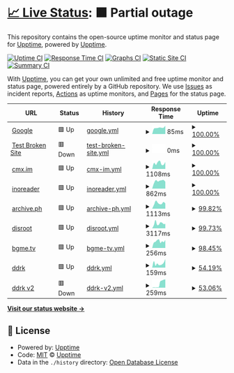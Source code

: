 # [📈 Live Status](https://upptime.github.io/upptime): <!--live status--> **🟧 Partial outage**

This repository contains the open-source uptime monitor and status page for [Upptime](https://upptime.js.org), powered by [Upptime](https://github.com/upptime/upptime).

[![Uptime CI](https://github.com/nanbowaner/upptime/workflows/Uptime%20CI/badge.svg)](https://github.com/nanbowaner/upptime/actions?query=workflow%3A%22Uptime+CI%22)
[![Response Time CI](https://github.com/nanbowaner/upptime/workflows/Response%20Time%20CI/badge.svg)](https://github.com/nanbowaner/upptime/actions?query=workflow%3A%22Response+Time+CI%22)
[![Graphs CI](https://github.com/nanbowaner/upptime/workflows/Graphs%20CI/badge.svg)](https://github.com/nanbowaner/upptime/actions?query=workflow%3A%22Graphs+CI%22)
[![Static Site CI](https://github.com/nanbowaner/upptime/workflows/Static%20Site%20CI/badge.svg)](https://github.com/nanbowaner/upptime/actions?query=workflow%3A%22Static+Site+CI%22)
[![Summary CI](https://github.com/nanbowaner/upptime/workflows/Summary%20CI/badge.svg)](https://github.com/nanbowaner/upptime/actions?query=workflow%3A%22Summary+CI%22)

With [Upptime](https://upptime.js.org), you can get your own unlimited and free uptime monitor and status page, powered entirely by a GitHub repository. We use [Issues](https://github.com/upptime/upptime/issues) as incident reports, [Actions](https://github.com/nanbowaner/upptime/actions) as uptime monitors, and [Pages](https://upptime.github.io/upptime) for the status page.

<!--start: status pages-->
<!-- This summary is generated by Upptime (https://github.com/upptime/upptime) -->
<!-- Do not edit this manually, your changes will be overwritten -->
<!-- prettier-ignore -->
| URL | Status | History | Response Time | Uptime |
| --- | ------ | ------- | ------------- | ------ |
| <img alt="" src="https://favicons.githubusercontent.com/www.google.com" height="13"> [Google](https://www.google.com) | 🟩 Up | [google.yml](https://github.com/nanbowaner/upptime/commits/HEAD/history/google.yml) | <details><summary><img alt="Response time graph" src="./graphs/google/response-time-week.png" height="20"> 85ms</summary><br><a href="https://nanbowaner.github.io/upptime/history/google"><img alt="Response time 99" src="https://img.shields.io/endpoint?url=https%3A%2F%2Fraw.githubusercontent.com%2Fnanbowaner%2Fupptime%2FHEAD%2Fapi%2Fgoogle%2Fresponse-time.json"></a><br><a href="https://nanbowaner.github.io/upptime/history/google"><img alt="24-hour response time 78" src="https://img.shields.io/endpoint?url=https%3A%2F%2Fraw.githubusercontent.com%2Fnanbowaner%2Fupptime%2FHEAD%2Fapi%2Fgoogle%2Fresponse-time-day.json"></a><br><a href="https://nanbowaner.github.io/upptime/history/google"><img alt="7-day response time 85" src="https://img.shields.io/endpoint?url=https%3A%2F%2Fraw.githubusercontent.com%2Fnanbowaner%2Fupptime%2FHEAD%2Fapi%2Fgoogle%2Fresponse-time-week.json"></a><br><a href="https://nanbowaner.github.io/upptime/history/google"><img alt="30-day response time 99" src="https://img.shields.io/endpoint?url=https%3A%2F%2Fraw.githubusercontent.com%2Fnanbowaner%2Fupptime%2FHEAD%2Fapi%2Fgoogle%2Fresponse-time-month.json"></a><br><a href="https://nanbowaner.github.io/upptime/history/google"><img alt="1-year response time 99" src="https://img.shields.io/endpoint?url=https%3A%2F%2Fraw.githubusercontent.com%2Fnanbowaner%2Fupptime%2FHEAD%2Fapi%2Fgoogle%2Fresponse-time-year.json"></a></details> | <details><summary><a href="https://nanbowaner.github.io/upptime/history/google">100.00%</a></summary><a href="https://nanbowaner.github.io/upptime/history/google"><img alt="All-time uptime 100.00%" src="https://img.shields.io/endpoint?url=https%3A%2F%2Fraw.githubusercontent.com%2Fnanbowaner%2Fupptime%2FHEAD%2Fapi%2Fgoogle%2Fuptime.json"></a><br><a href="https://nanbowaner.github.io/upptime/history/google"><img alt="24-hour uptime 100.00%" src="https://img.shields.io/endpoint?url=https%3A%2F%2Fraw.githubusercontent.com%2Fnanbowaner%2Fupptime%2FHEAD%2Fapi%2Fgoogle%2Fuptime-day.json"></a><br><a href="https://nanbowaner.github.io/upptime/history/google"><img alt="7-day uptime 100.00%" src="https://img.shields.io/endpoint?url=https%3A%2F%2Fraw.githubusercontent.com%2Fnanbowaner%2Fupptime%2FHEAD%2Fapi%2Fgoogle%2Fuptime-week.json"></a><br><a href="https://nanbowaner.github.io/upptime/history/google"><img alt="30-day uptime 100.00%" src="https://img.shields.io/endpoint?url=https%3A%2F%2Fraw.githubusercontent.com%2Fnanbowaner%2Fupptime%2FHEAD%2Fapi%2Fgoogle%2Fuptime-month.json"></a><br><a href="https://nanbowaner.github.io/upptime/history/google"><img alt="1-year uptime 100.00%" src="https://img.shields.io/endpoint?url=https%3A%2F%2Fraw.githubusercontent.com%2Fnanbowaner%2Fupptime%2FHEAD%2Fapi%2Fgoogle%2Fuptime-year.json"></a></details>
| <img alt="" src="https://favicons.githubusercontent.com/thissitedoesnotexist.koj.co" height="13"> [Test Broken Site](https://thissitedoesnotexist.koj.co) | 🟥 Down | [test-broken-site.yml](https://github.com/nanbowaner/upptime/commits/HEAD/history/test-broken-site.yml) | <details><summary><img alt="Response time graph" src="./graphs/test-broken-site/response-time-week.png" height="20"> 0ms</summary><br><a href="https://nanbowaner.github.io/upptime/history/test-broken-site"><img alt="Response time 0" src="https://img.shields.io/endpoint?url=https%3A%2F%2Fraw.githubusercontent.com%2Fnanbowaner%2Fupptime%2FHEAD%2Fapi%2Ftest-broken-site%2Fresponse-time.json"></a><br><a href="https://nanbowaner.github.io/upptime/history/test-broken-site"><img alt="24-hour response time 0" src="https://img.shields.io/endpoint?url=https%3A%2F%2Fraw.githubusercontent.com%2Fnanbowaner%2Fupptime%2FHEAD%2Fapi%2Ftest-broken-site%2Fresponse-time-day.json"></a><br><a href="https://nanbowaner.github.io/upptime/history/test-broken-site"><img alt="7-day response time 0" src="https://img.shields.io/endpoint?url=https%3A%2F%2Fraw.githubusercontent.com%2Fnanbowaner%2Fupptime%2FHEAD%2Fapi%2Ftest-broken-site%2Fresponse-time-week.json"></a><br><a href="https://nanbowaner.github.io/upptime/history/test-broken-site"><img alt="30-day response time 0" src="https://img.shields.io/endpoint?url=https%3A%2F%2Fraw.githubusercontent.com%2Fnanbowaner%2Fupptime%2FHEAD%2Fapi%2Ftest-broken-site%2Fresponse-time-month.json"></a><br><a href="https://nanbowaner.github.io/upptime/history/test-broken-site"><img alt="1-year response time 0" src="https://img.shields.io/endpoint?url=https%3A%2F%2Fraw.githubusercontent.com%2Fnanbowaner%2Fupptime%2FHEAD%2Fapi%2Ftest-broken-site%2Fresponse-time-year.json"></a></details> | <details><summary><a href="https://nanbowaner.github.io/upptime/history/test-broken-site">100.00%</a></summary><a href="https://nanbowaner.github.io/upptime/history/test-broken-site"><img alt="All-time uptime 100.00%" src="https://img.shields.io/endpoint?url=https%3A%2F%2Fraw.githubusercontent.com%2Fnanbowaner%2Fupptime%2FHEAD%2Fapi%2Ftest-broken-site%2Fuptime.json"></a><br><a href="https://nanbowaner.github.io/upptime/history/test-broken-site"><img alt="24-hour uptime 100.00%" src="https://img.shields.io/endpoint?url=https%3A%2F%2Fraw.githubusercontent.com%2Fnanbowaner%2Fupptime%2FHEAD%2Fapi%2Ftest-broken-site%2Fuptime-day.json"></a><br><a href="https://nanbowaner.github.io/upptime/history/test-broken-site"><img alt="7-day uptime 100.00%" src="https://img.shields.io/endpoint?url=https%3A%2F%2Fraw.githubusercontent.com%2Fnanbowaner%2Fupptime%2FHEAD%2Fapi%2Ftest-broken-site%2Fuptime-week.json"></a><br><a href="https://nanbowaner.github.io/upptime/history/test-broken-site"><img alt="30-day uptime 100.00%" src="https://img.shields.io/endpoint?url=https%3A%2F%2Fraw.githubusercontent.com%2Fnanbowaner%2Fupptime%2FHEAD%2Fapi%2Ftest-broken-site%2Fuptime-month.json"></a><br><a href="https://nanbowaner.github.io/upptime/history/test-broken-site"><img alt="1-year uptime 100.00%" src="https://img.shields.io/endpoint?url=https%3A%2F%2Fraw.githubusercontent.com%2Fnanbowaner%2Fupptime%2FHEAD%2Fapi%2Ftest-broken-site%2Fuptime-year.json"></a></details>
| <img alt="" src="https://favicons.githubusercontent.com/m.cmx.im" height="13"> [cmx.im](https://m.cmx.im) | 🟩 Up | [cmx-im.yml](https://github.com/nanbowaner/upptime/commits/HEAD/history/cmx-im.yml) | <details><summary><img alt="Response time graph" src="./graphs/cmx-im/response-time-week.png" height="20"> 1108ms</summary><br><a href="https://nanbowaner.github.io/upptime/history/cmx-im"><img alt="Response time 1042" src="https://img.shields.io/endpoint?url=https%3A%2F%2Fraw.githubusercontent.com%2Fnanbowaner%2Fupptime%2FHEAD%2Fapi%2Fcmx-im%2Fresponse-time.json"></a><br><a href="https://nanbowaner.github.io/upptime/history/cmx-im"><img alt="24-hour response time 1511" src="https://img.shields.io/endpoint?url=https%3A%2F%2Fraw.githubusercontent.com%2Fnanbowaner%2Fupptime%2FHEAD%2Fapi%2Fcmx-im%2Fresponse-time-day.json"></a><br><a href="https://nanbowaner.github.io/upptime/history/cmx-im"><img alt="7-day response time 1108" src="https://img.shields.io/endpoint?url=https%3A%2F%2Fraw.githubusercontent.com%2Fnanbowaner%2Fupptime%2FHEAD%2Fapi%2Fcmx-im%2Fresponse-time-week.json"></a><br><a href="https://nanbowaner.github.io/upptime/history/cmx-im"><img alt="30-day response time 1042" src="https://img.shields.io/endpoint?url=https%3A%2F%2Fraw.githubusercontent.com%2Fnanbowaner%2Fupptime%2FHEAD%2Fapi%2Fcmx-im%2Fresponse-time-month.json"></a><br><a href="https://nanbowaner.github.io/upptime/history/cmx-im"><img alt="1-year response time 1042" src="https://img.shields.io/endpoint?url=https%3A%2F%2Fraw.githubusercontent.com%2Fnanbowaner%2Fupptime%2FHEAD%2Fapi%2Fcmx-im%2Fresponse-time-year.json"></a></details> | <details><summary><a href="https://nanbowaner.github.io/upptime/history/cmx-im">100.00%</a></summary><a href="https://nanbowaner.github.io/upptime/history/cmx-im"><img alt="All-time uptime 100.00%" src="https://img.shields.io/endpoint?url=https%3A%2F%2Fraw.githubusercontent.com%2Fnanbowaner%2Fupptime%2FHEAD%2Fapi%2Fcmx-im%2Fuptime.json"></a><br><a href="https://nanbowaner.github.io/upptime/history/cmx-im"><img alt="24-hour uptime 100.00%" src="https://img.shields.io/endpoint?url=https%3A%2F%2Fraw.githubusercontent.com%2Fnanbowaner%2Fupptime%2FHEAD%2Fapi%2Fcmx-im%2Fuptime-day.json"></a><br><a href="https://nanbowaner.github.io/upptime/history/cmx-im"><img alt="7-day uptime 100.00%" src="https://img.shields.io/endpoint?url=https%3A%2F%2Fraw.githubusercontent.com%2Fnanbowaner%2Fupptime%2FHEAD%2Fapi%2Fcmx-im%2Fuptime-week.json"></a><br><a href="https://nanbowaner.github.io/upptime/history/cmx-im"><img alt="30-day uptime 100.00%" src="https://img.shields.io/endpoint?url=https%3A%2F%2Fraw.githubusercontent.com%2Fnanbowaner%2Fupptime%2FHEAD%2Fapi%2Fcmx-im%2Fuptime-month.json"></a><br><a href="https://nanbowaner.github.io/upptime/history/cmx-im"><img alt="1-year uptime 100.00%" src="https://img.shields.io/endpoint?url=https%3A%2F%2Fraw.githubusercontent.com%2Fnanbowaner%2Fupptime%2FHEAD%2Fapi%2Fcmx-im%2Fuptime-year.json"></a></details>
| <img alt="" src="https://favicons.githubusercontent.com/www.inoreader.com" height="13"> [inoreader](https://www.inoreader.com) | 🟩 Up | [inoreader.yml](https://github.com/nanbowaner/upptime/commits/HEAD/history/inoreader.yml) | <details><summary><img alt="Response time graph" src="./graphs/inoreader/response-time-week.png" height="20"> 862ms</summary><br><a href="https://nanbowaner.github.io/upptime/history/inoreader"><img alt="Response time 792" src="https://img.shields.io/endpoint?url=https%3A%2F%2Fraw.githubusercontent.com%2Fnanbowaner%2Fupptime%2FHEAD%2Fapi%2Finoreader%2Fresponse-time.json"></a><br><a href="https://nanbowaner.github.io/upptime/history/inoreader"><img alt="24-hour response time 1062" src="https://img.shields.io/endpoint?url=https%3A%2F%2Fraw.githubusercontent.com%2Fnanbowaner%2Fupptime%2FHEAD%2Fapi%2Finoreader%2Fresponse-time-day.json"></a><br><a href="https://nanbowaner.github.io/upptime/history/inoreader"><img alt="7-day response time 862" src="https://img.shields.io/endpoint?url=https%3A%2F%2Fraw.githubusercontent.com%2Fnanbowaner%2Fupptime%2FHEAD%2Fapi%2Finoreader%2Fresponse-time-week.json"></a><br><a href="https://nanbowaner.github.io/upptime/history/inoreader"><img alt="30-day response time 792" src="https://img.shields.io/endpoint?url=https%3A%2F%2Fraw.githubusercontent.com%2Fnanbowaner%2Fupptime%2FHEAD%2Fapi%2Finoreader%2Fresponse-time-month.json"></a><br><a href="https://nanbowaner.github.io/upptime/history/inoreader"><img alt="1-year response time 792" src="https://img.shields.io/endpoint?url=https%3A%2F%2Fraw.githubusercontent.com%2Fnanbowaner%2Fupptime%2FHEAD%2Fapi%2Finoreader%2Fresponse-time-year.json"></a></details> | <details><summary><a href="https://nanbowaner.github.io/upptime/history/inoreader">100.00%</a></summary><a href="https://nanbowaner.github.io/upptime/history/inoreader"><img alt="All-time uptime 100.00%" src="https://img.shields.io/endpoint?url=https%3A%2F%2Fraw.githubusercontent.com%2Fnanbowaner%2Fupptime%2FHEAD%2Fapi%2Finoreader%2Fuptime.json"></a><br><a href="https://nanbowaner.github.io/upptime/history/inoreader"><img alt="24-hour uptime 100.00%" src="https://img.shields.io/endpoint?url=https%3A%2F%2Fraw.githubusercontent.com%2Fnanbowaner%2Fupptime%2FHEAD%2Fapi%2Finoreader%2Fuptime-day.json"></a><br><a href="https://nanbowaner.github.io/upptime/history/inoreader"><img alt="7-day uptime 100.00%" src="https://img.shields.io/endpoint?url=https%3A%2F%2Fraw.githubusercontent.com%2Fnanbowaner%2Fupptime%2FHEAD%2Fapi%2Finoreader%2Fuptime-week.json"></a><br><a href="https://nanbowaner.github.io/upptime/history/inoreader"><img alt="30-day uptime 100.00%" src="https://img.shields.io/endpoint?url=https%3A%2F%2Fraw.githubusercontent.com%2Fnanbowaner%2Fupptime%2FHEAD%2Fapi%2Finoreader%2Fuptime-month.json"></a><br><a href="https://nanbowaner.github.io/upptime/history/inoreader"><img alt="1-year uptime 100.00%" src="https://img.shields.io/endpoint?url=https%3A%2F%2Fraw.githubusercontent.com%2Fnanbowaner%2Fupptime%2FHEAD%2Fapi%2Finoreader%2Fuptime-year.json"></a></details>
| <img alt="" src="https://favicons.githubusercontent.com/archive.ph" height="13"> [archive.ph](https://archive.ph) | 🟩 Up | [archive-ph.yml](https://github.com/nanbowaner/upptime/commits/HEAD/history/archive-ph.yml) | <details><summary><img alt="Response time graph" src="./graphs/archive-ph/response-time-week.png" height="20"> 1113ms</summary><br><a href="https://nanbowaner.github.io/upptime/history/archive-ph"><img alt="Response time 1104" src="https://img.shields.io/endpoint?url=https%3A%2F%2Fraw.githubusercontent.com%2Fnanbowaner%2Fupptime%2FHEAD%2Fapi%2Farchive-ph%2Fresponse-time.json"></a><br><a href="https://nanbowaner.github.io/upptime/history/archive-ph"><img alt="24-hour response time 1107" src="https://img.shields.io/endpoint?url=https%3A%2F%2Fraw.githubusercontent.com%2Fnanbowaner%2Fupptime%2FHEAD%2Fapi%2Farchive-ph%2Fresponse-time-day.json"></a><br><a href="https://nanbowaner.github.io/upptime/history/archive-ph"><img alt="7-day response time 1113" src="https://img.shields.io/endpoint?url=https%3A%2F%2Fraw.githubusercontent.com%2Fnanbowaner%2Fupptime%2FHEAD%2Fapi%2Farchive-ph%2Fresponse-time-week.json"></a><br><a href="https://nanbowaner.github.io/upptime/history/archive-ph"><img alt="30-day response time 1104" src="https://img.shields.io/endpoint?url=https%3A%2F%2Fraw.githubusercontent.com%2Fnanbowaner%2Fupptime%2FHEAD%2Fapi%2Farchive-ph%2Fresponse-time-month.json"></a><br><a href="https://nanbowaner.github.io/upptime/history/archive-ph"><img alt="1-year response time 1104" src="https://img.shields.io/endpoint?url=https%3A%2F%2Fraw.githubusercontent.com%2Fnanbowaner%2Fupptime%2FHEAD%2Fapi%2Farchive-ph%2Fresponse-time-year.json"></a></details> | <details><summary><a href="https://nanbowaner.github.io/upptime/history/archive-ph">99.82%</a></summary><a href="https://nanbowaner.github.io/upptime/history/archive-ph"><img alt="All-time uptime 99.89%" src="https://img.shields.io/endpoint?url=https%3A%2F%2Fraw.githubusercontent.com%2Fnanbowaner%2Fupptime%2FHEAD%2Fapi%2Farchive-ph%2Fuptime.json"></a><br><a href="https://nanbowaner.github.io/upptime/history/archive-ph"><img alt="24-hour uptime 98.77%" src="https://img.shields.io/endpoint?url=https%3A%2F%2Fraw.githubusercontent.com%2Fnanbowaner%2Fupptime%2FHEAD%2Fapi%2Farchive-ph%2Fuptime-day.json"></a><br><a href="https://nanbowaner.github.io/upptime/history/archive-ph"><img alt="7-day uptime 99.82%" src="https://img.shields.io/endpoint?url=https%3A%2F%2Fraw.githubusercontent.com%2Fnanbowaner%2Fupptime%2FHEAD%2Fapi%2Farchive-ph%2Fuptime-week.json"></a><br><a href="https://nanbowaner.github.io/upptime/history/archive-ph"><img alt="30-day uptime 99.89%" src="https://img.shields.io/endpoint?url=https%3A%2F%2Fraw.githubusercontent.com%2Fnanbowaner%2Fupptime%2FHEAD%2Fapi%2Farchive-ph%2Fuptime-month.json"></a><br><a href="https://nanbowaner.github.io/upptime/history/archive-ph"><img alt="1-year uptime 99.89%" src="https://img.shields.io/endpoint?url=https%3A%2F%2Fraw.githubusercontent.com%2Fnanbowaner%2Fupptime%2FHEAD%2Fapi%2Farchive-ph%2Fuptime-year.json"></a></details>
| <img alt="" src="https://favicons.githubusercontent.com/cloud.disroot.org" height="13"> [disroot](https://cloud.disroot.org) | 🟩 Up | [disroot.yml](https://github.com/nanbowaner/upptime/commits/HEAD/history/disroot.yml) | <details><summary><img alt="Response time graph" src="./graphs/disroot/response-time-week.png" height="20"> 3117ms</summary><br><a href="https://nanbowaner.github.io/upptime/history/disroot"><img alt="Response time 2483" src="https://img.shields.io/endpoint?url=https%3A%2F%2Fraw.githubusercontent.com%2Fnanbowaner%2Fupptime%2FHEAD%2Fapi%2Fdisroot%2Fresponse-time.json"></a><br><a href="https://nanbowaner.github.io/upptime/history/disroot"><img alt="24-hour response time 1505" src="https://img.shields.io/endpoint?url=https%3A%2F%2Fraw.githubusercontent.com%2Fnanbowaner%2Fupptime%2FHEAD%2Fapi%2Fdisroot%2Fresponse-time-day.json"></a><br><a href="https://nanbowaner.github.io/upptime/history/disroot"><img alt="7-day response time 3117" src="https://img.shields.io/endpoint?url=https%3A%2F%2Fraw.githubusercontent.com%2Fnanbowaner%2Fupptime%2FHEAD%2Fapi%2Fdisroot%2Fresponse-time-week.json"></a><br><a href="https://nanbowaner.github.io/upptime/history/disroot"><img alt="30-day response time 2483" src="https://img.shields.io/endpoint?url=https%3A%2F%2Fraw.githubusercontent.com%2Fnanbowaner%2Fupptime%2FHEAD%2Fapi%2Fdisroot%2Fresponse-time-month.json"></a><br><a href="https://nanbowaner.github.io/upptime/history/disroot"><img alt="1-year response time 2483" src="https://img.shields.io/endpoint?url=https%3A%2F%2Fraw.githubusercontent.com%2Fnanbowaner%2Fupptime%2FHEAD%2Fapi%2Fdisroot%2Fresponse-time-year.json"></a></details> | <details><summary><a href="https://nanbowaner.github.io/upptime/history/disroot">99.73%</a></summary><a href="https://nanbowaner.github.io/upptime/history/disroot"><img alt="All-time uptime 99.93%" src="https://img.shields.io/endpoint?url=https%3A%2F%2Fraw.githubusercontent.com%2Fnanbowaner%2Fupptime%2FHEAD%2Fapi%2Fdisroot%2Fuptime.json"></a><br><a href="https://nanbowaner.github.io/upptime/history/disroot"><img alt="24-hour uptime 100.00%" src="https://img.shields.io/endpoint?url=https%3A%2F%2Fraw.githubusercontent.com%2Fnanbowaner%2Fupptime%2FHEAD%2Fapi%2Fdisroot%2Fuptime-day.json"></a><br><a href="https://nanbowaner.github.io/upptime/history/disroot"><img alt="7-day uptime 99.73%" src="https://img.shields.io/endpoint?url=https%3A%2F%2Fraw.githubusercontent.com%2Fnanbowaner%2Fupptime%2FHEAD%2Fapi%2Fdisroot%2Fuptime-week.json"></a><br><a href="https://nanbowaner.github.io/upptime/history/disroot"><img alt="30-day uptime 99.93%" src="https://img.shields.io/endpoint?url=https%3A%2F%2Fraw.githubusercontent.com%2Fnanbowaner%2Fupptime%2FHEAD%2Fapi%2Fdisroot%2Fuptime-month.json"></a><br><a href="https://nanbowaner.github.io/upptime/history/disroot"><img alt="1-year uptime 99.93%" src="https://img.shields.io/endpoint?url=https%3A%2F%2Fraw.githubusercontent.com%2Fnanbowaner%2Fupptime%2FHEAD%2Fapi%2Fdisroot%2Fuptime-year.json"></a></details>
| <img alt="" src="https://favicons.githubusercontent.com/bgm.tv" height="13"> [bgme.tv](https://bgm.tv) | 🟩 Up | [bgme-tv.yml](https://github.com/nanbowaner/upptime/commits/HEAD/history/bgme-tv.yml) | <details><summary><img alt="Response time graph" src="./graphs/bgme-tv/response-time-week.png" height="20"> 256ms</summary><br><a href="https://nanbowaner.github.io/upptime/history/bgme-tv"><img alt="Response time 268" src="https://img.shields.io/endpoint?url=https%3A%2F%2Fraw.githubusercontent.com%2Fnanbowaner%2Fupptime%2FHEAD%2Fapi%2Fbgme-tv%2Fresponse-time.json"></a><br><a href="https://nanbowaner.github.io/upptime/history/bgme-tv"><img alt="24-hour response time 222" src="https://img.shields.io/endpoint?url=https%3A%2F%2Fraw.githubusercontent.com%2Fnanbowaner%2Fupptime%2FHEAD%2Fapi%2Fbgme-tv%2Fresponse-time-day.json"></a><br><a href="https://nanbowaner.github.io/upptime/history/bgme-tv"><img alt="7-day response time 256" src="https://img.shields.io/endpoint?url=https%3A%2F%2Fraw.githubusercontent.com%2Fnanbowaner%2Fupptime%2FHEAD%2Fapi%2Fbgme-tv%2Fresponse-time-week.json"></a><br><a href="https://nanbowaner.github.io/upptime/history/bgme-tv"><img alt="30-day response time 268" src="https://img.shields.io/endpoint?url=https%3A%2F%2Fraw.githubusercontent.com%2Fnanbowaner%2Fupptime%2FHEAD%2Fapi%2Fbgme-tv%2Fresponse-time-month.json"></a><br><a href="https://nanbowaner.github.io/upptime/history/bgme-tv"><img alt="1-year response time 268" src="https://img.shields.io/endpoint?url=https%3A%2F%2Fraw.githubusercontent.com%2Fnanbowaner%2Fupptime%2FHEAD%2Fapi%2Fbgme-tv%2Fresponse-time-year.json"></a></details> | <details><summary><a href="https://nanbowaner.github.io/upptime/history/bgme-tv">98.45%</a></summary><a href="https://nanbowaner.github.io/upptime/history/bgme-tv"><img alt="All-time uptime 99.60%" src="https://img.shields.io/endpoint?url=https%3A%2F%2Fraw.githubusercontent.com%2Fnanbowaner%2Fupptime%2FHEAD%2Fapi%2Fbgme-tv%2Fuptime.json"></a><br><a href="https://nanbowaner.github.io/upptime/history/bgme-tv"><img alt="24-hour uptime 100.00%" src="https://img.shields.io/endpoint?url=https%3A%2F%2Fraw.githubusercontent.com%2Fnanbowaner%2Fupptime%2FHEAD%2Fapi%2Fbgme-tv%2Fuptime-day.json"></a><br><a href="https://nanbowaner.github.io/upptime/history/bgme-tv"><img alt="7-day uptime 98.45%" src="https://img.shields.io/endpoint?url=https%3A%2F%2Fraw.githubusercontent.com%2Fnanbowaner%2Fupptime%2FHEAD%2Fapi%2Fbgme-tv%2Fuptime-week.json"></a><br><a href="https://nanbowaner.github.io/upptime/history/bgme-tv"><img alt="30-day uptime 99.60%" src="https://img.shields.io/endpoint?url=https%3A%2F%2Fraw.githubusercontent.com%2Fnanbowaner%2Fupptime%2FHEAD%2Fapi%2Fbgme-tv%2Fuptime-month.json"></a><br><a href="https://nanbowaner.github.io/upptime/history/bgme-tv"><img alt="1-year uptime 99.60%" src="https://img.shields.io/endpoint?url=https%3A%2F%2Fraw.githubusercontent.com%2Fnanbowaner%2Fupptime%2FHEAD%2Fapi%2Fbgme-tv%2Fuptime-year.json"></a></details>
| <img alt="" src="https://favicons.githubusercontent.com/ddrk.me" height="13"> [ddrk](https://ddrk.me) | 🟩 Up | [ddrk.yml](https://github.com/nanbowaner/upptime/commits/HEAD/history/ddrk.yml) | <details><summary><img alt="Response time graph" src="./graphs/ddrk/response-time-week.png" height="20"> 159ms</summary><br><a href="https://nanbowaner.github.io/upptime/history/ddrk"><img alt="Response time 127" src="https://img.shields.io/endpoint?url=https%3A%2F%2Fraw.githubusercontent.com%2Fnanbowaner%2Fupptime%2FHEAD%2Fapi%2Fddrk%2Fresponse-time.json"></a><br><a href="https://nanbowaner.github.io/upptime/history/ddrk"><img alt="24-hour response time 222" src="https://img.shields.io/endpoint?url=https%3A%2F%2Fraw.githubusercontent.com%2Fnanbowaner%2Fupptime%2FHEAD%2Fapi%2Fddrk%2Fresponse-time-day.json"></a><br><a href="https://nanbowaner.github.io/upptime/history/ddrk"><img alt="7-day response time 159" src="https://img.shields.io/endpoint?url=https%3A%2F%2Fraw.githubusercontent.com%2Fnanbowaner%2Fupptime%2FHEAD%2Fapi%2Fddrk%2Fresponse-time-week.json"></a><br><a href="https://nanbowaner.github.io/upptime/history/ddrk"><img alt="30-day response time 127" src="https://img.shields.io/endpoint?url=https%3A%2F%2Fraw.githubusercontent.com%2Fnanbowaner%2Fupptime%2FHEAD%2Fapi%2Fddrk%2Fresponse-time-month.json"></a><br><a href="https://nanbowaner.github.io/upptime/history/ddrk"><img alt="1-year response time 127" src="https://img.shields.io/endpoint?url=https%3A%2F%2Fraw.githubusercontent.com%2Fnanbowaner%2Fupptime%2FHEAD%2Fapi%2Fddrk%2Fresponse-time-year.json"></a></details> | <details><summary><a href="https://nanbowaner.github.io/upptime/history/ddrk">54.19%</a></summary><a href="https://nanbowaner.github.io/upptime/history/ddrk"><img alt="All-time uptime 13.98%" src="https://img.shields.io/endpoint?url=https%3A%2F%2Fraw.githubusercontent.com%2Fnanbowaner%2Fupptime%2FHEAD%2Fapi%2Fddrk%2Fuptime.json"></a><br><a href="https://nanbowaner.github.io/upptime/history/ddrk"><img alt="24-hour uptime 47.64%" src="https://img.shields.io/endpoint?url=https%3A%2F%2Fraw.githubusercontent.com%2Fnanbowaner%2Fupptime%2FHEAD%2Fapi%2Fddrk%2Fuptime-day.json"></a><br><a href="https://nanbowaner.github.io/upptime/history/ddrk"><img alt="7-day uptime 54.19%" src="https://img.shields.io/endpoint?url=https%3A%2F%2Fraw.githubusercontent.com%2Fnanbowaner%2Fupptime%2FHEAD%2Fapi%2Fddrk%2Fuptime-week.json"></a><br><a href="https://nanbowaner.github.io/upptime/history/ddrk"><img alt="30-day uptime 13.98%" src="https://img.shields.io/endpoint?url=https%3A%2F%2Fraw.githubusercontent.com%2Fnanbowaner%2Fupptime%2FHEAD%2Fapi%2Fddrk%2Fuptime-month.json"></a><br><a href="https://nanbowaner.github.io/upptime/history/ddrk"><img alt="1-year uptime 13.98%" src="https://img.shields.io/endpoint?url=https%3A%2F%2Fraw.githubusercontent.com%2Fnanbowaner%2Fupptime%2FHEAD%2Fapi%2Fddrk%2Fuptime-year.json"></a></details>
| <img alt="" src="https://favicons.githubusercontent.com/ddrk.me" height="13"> [ddrk v2](https://ddrk.me) | 🟥 Down | [ddrk-v2.yml](https://github.com/nanbowaner/upptime/commits/HEAD/history/ddrk-v2.yml) | <details><summary><img alt="Response time graph" src="./graphs/ddrk-v2/response-time-week.png" height="20"> 259ms</summary><br><a href="https://nanbowaner.github.io/upptime/history/ddrk-v2"><img alt="Response time 135" src="https://img.shields.io/endpoint?url=https%3A%2F%2Fraw.githubusercontent.com%2Fnanbowaner%2Fupptime%2FHEAD%2Fapi%2Fddrk-v2%2Fresponse-time.json"></a><br><a href="https://nanbowaner.github.io/upptime/history/ddrk-v2"><img alt="24-hour response time 288" src="https://img.shields.io/endpoint?url=https%3A%2F%2Fraw.githubusercontent.com%2Fnanbowaner%2Fupptime%2FHEAD%2Fapi%2Fddrk-v2%2Fresponse-time-day.json"></a><br><a href="https://nanbowaner.github.io/upptime/history/ddrk-v2"><img alt="7-day response time 259" src="https://img.shields.io/endpoint?url=https%3A%2F%2Fraw.githubusercontent.com%2Fnanbowaner%2Fupptime%2FHEAD%2Fapi%2Fddrk-v2%2Fresponse-time-week.json"></a><br><a href="https://nanbowaner.github.io/upptime/history/ddrk-v2"><img alt="30-day response time 135" src="https://img.shields.io/endpoint?url=https%3A%2F%2Fraw.githubusercontent.com%2Fnanbowaner%2Fupptime%2FHEAD%2Fapi%2Fddrk-v2%2Fresponse-time-month.json"></a><br><a href="https://nanbowaner.github.io/upptime/history/ddrk-v2"><img alt="1-year response time 135" src="https://img.shields.io/endpoint?url=https%3A%2F%2Fraw.githubusercontent.com%2Fnanbowaner%2Fupptime%2FHEAD%2Fapi%2Fddrk-v2%2Fresponse-time-year.json"></a></details> | <details><summary><a href="https://nanbowaner.github.io/upptime/history/ddrk-v2">53.06%</a></summary><a href="https://nanbowaner.github.io/upptime/history/ddrk-v2"><img alt="All-time uptime 14.49%" src="https://img.shields.io/endpoint?url=https%3A%2F%2Fraw.githubusercontent.com%2Fnanbowaner%2Fupptime%2FHEAD%2Fapi%2Fddrk-v2%2Fuptime.json"></a><br><a href="https://nanbowaner.github.io/upptime/history/ddrk-v2"><img alt="24-hour uptime 39.76%" src="https://img.shields.io/endpoint?url=https%3A%2F%2Fraw.githubusercontent.com%2Fnanbowaner%2Fupptime%2FHEAD%2Fapi%2Fddrk-v2%2Fuptime-day.json"></a><br><a href="https://nanbowaner.github.io/upptime/history/ddrk-v2"><img alt="7-day uptime 53.06%" src="https://img.shields.io/endpoint?url=https%3A%2F%2Fraw.githubusercontent.com%2Fnanbowaner%2Fupptime%2FHEAD%2Fapi%2Fddrk-v2%2Fuptime-week.json"></a><br><a href="https://nanbowaner.github.io/upptime/history/ddrk-v2"><img alt="30-day uptime 14.49%" src="https://img.shields.io/endpoint?url=https%3A%2F%2Fraw.githubusercontent.com%2Fnanbowaner%2Fupptime%2FHEAD%2Fapi%2Fddrk-v2%2Fuptime-month.json"></a><br><a href="https://nanbowaner.github.io/upptime/history/ddrk-v2"><img alt="1-year uptime 14.49%" src="https://img.shields.io/endpoint?url=https%3A%2F%2Fraw.githubusercontent.com%2Fnanbowaner%2Fupptime%2FHEAD%2Fapi%2Fddrk-v2%2Fuptime-year.json"></a></details>

<!--end: status pages-->

[**Visit our status website →**](https://upptime.github.io/upptime)

## 📄 License

- Powered by: [Upptime](https://github.com/upptime/upptime)
- Code: [MIT](./LICENSE) © [Upptime](https://upptime.js.org)
- Data in the `./history` directory: [Open Database License](https://opendatacommons.org/licenses/odbl/1-0/)
